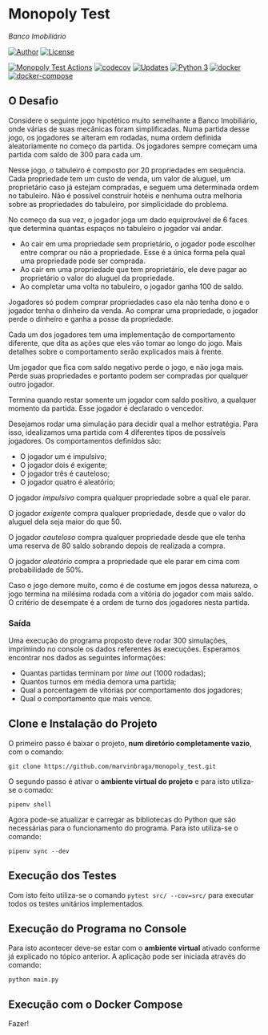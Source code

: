 # Monopoly Test
_Banco Imobiliário_

[![Author](https://img.shields.io/badge/author-Marcus%20Vinicius%20Braga-blue.svg)](https://www.linkedin.com/in/marvinbraga/)
[![License](https://img.shields.io/badge/license-AGLP3-green.svg)](https://github.com/marvinbraga/monopoly_test/blob/master/LICENSE)

[![Monopoly Test Actions](https://github.com/marvinbraga/monopoly_test/actions/workflows/pythonapp.yml/badge.svg)](https://github.com/marvinbraga/monopoly_test/actions/workflows/pythonapp.yml)
[![codecov](https://codecov.io/gh/marvinbraga/monopoly_test/branch/master/graph/badge.svg?token=SARFBO5SIQ)](https://codecov.io/gh/marvinbraga/monopoly_test)
[![Updates](https://pyup.io/repos/github/marvinbraga/monopoly_test/shield.svg)](https://pyup.io/repos/github/marvinbraga/monopoly_test/)
[![Python 3](https://pyup.io/repos/github/marvinbraga/monopoly_test/python-3-shield.svg)](https://pyup.io/repos/github/marvinbraga/monopoly_test/)
[![docker](https://img.shields.io/badge/docker-fail-red.svg)]()
[![docker-compose](https://img.shields.io/badge/docker%20compose-fail-red.svg)]()

## O Desafio

Considere o seguinte jogo hipotético muito semelhante a Banco Imobiliário, onde várias de suas mecânicas
foram simplificadas. Numa partida desse jogo, os jogadores se alteram em rodadas, numa ordem definida
aleatoriamente no começo da partida. Os jogadores sempre começam uma partida com saldo de 300 para
cada um.

Nesse jogo, o tabuleiro é composto por 20 propriedades em sequência. Cada propriedade tem um custo de
venda, um valor de aluguel, um proprietário caso já estejam compradas, e seguem uma determinada ordem no
tabuleiro. Não é possível construir hotéis e nenhuma outra melhoria sobre as propriedades do tabuleiro, por
simplicidade do problema.

No começo da sua vez, o jogador joga um dado equiprovável de 6 faces que determina quantas espaços no
tabuleiro o jogador vai andar.

- Ao cair em uma propriedade sem proprietário, o jogador pode escolher entre comprar ou não a
propriedade. Esse é a única forma pela qual uma propriedade pode ser comprada.
- Ao cair em uma propriedade que tem proprietário, ele deve pagar ao proprietário o valor do aluguel da
propriedade.
- Ao completar uma volta no tabuleiro, o jogador ganha 100 de saldo.

Jogadores só podem comprar propriedades caso ela não tenha dono e o jogador tenha o dinheiro da venda.
Ao comprar uma propriedade, o jogador perde o dinheiro e ganha a posse da propriedade.

Cada um dos jogadores tem uma implementação de comportamento diferente, que dita as ações que eles
vão tomar ao longo do jogo. Mais detalhes sobre o comportamento serão explicados mais à frente.

Um jogador que fica com saldo negativo perde o jogo, e não joga mais. Perde suas propriedades e portanto
podem ser compradas por qualquer outro jogador.

Termina quando restar somente um jogador com saldo positivo, a qualquer momento da partida. Esse jogador
é declarado o vencedor.

Desejamos rodar uma simulação para decidir qual a melhor estratégia. Para isso, idealizamos uma partida
com 4 diferentes tipos de possíveis jogadores. Os comportamentos definidos são:

- O jogador um é impulsivo;
- O jogador dois é exigente;
- O jogador três é cauteloso;
- O jogador quatro é aleatório;

O jogador *impulsivo* compra qualquer propriedade sobre a qual ele parar.

O jogador *exigente* compra qualquer propriedade, desde que o valor do aluguel dela seja maior do que 50.

O jogador *cauteloso* compra qualquer propriedade desde que ele tenha uma reserva de 80 saldo sobrando
depois de realizada a compra.

O jogador *aleatório* compra a propriedade que ele parar em cima com probabilidade de 50%.

Caso o jogo demore muito, como é de costume em jogos dessa natureza, o jogo termina na milésima rodada
com a vitória do jogador com mais saldo. O critério de desempate é a ordem de turno dos jogadores nesta
partida.

### Saída

Uma execução do programa proposto deve rodar 300 simulações, imprimindo no console os dados referentes
às execuções. Esperamos encontrar nos dados as seguintes informações:

- Quantas partidas terminam por *time out* (1000 rodadas);
- Quantos turnos em média demora uma partida;
- Qual a porcentagem de vitórias por comportamento dos jogadores;
- Qual o comportamento que mais vence.

## Clone e Instalação do Projeto 

O primeiro passo é baixar o projeto, **num diretório completamente vazio**, com o comando:

`git clone https://github.com/marvinbraga/monopoly_test.git`

O segundo passo é ativar o **ambiente virtual do projeto** e para isto utiliza-se o comado:

`pipenv shell`

Agora pode-se atualizar e carregar as bibliotecas do Python que são necessárias para o funcionamento do programa. Para isto utiliza-se o comando:

`pipenv sync --dev`

## Execução dos Testes

Com isto feito utiliza-se o comando `pytest src/ --cov=src/` para executar todos os testes unitários implementados.

## Execução do Programa no Console

Para isto acontecer deve-se estar com o **ambiente virtual** ativado conforme já explicado no tópico anterior. 
A aplicação pode ser iniciada através do comando:

`python main.py`

## Execução com o Docker Compose 

Fazer!
